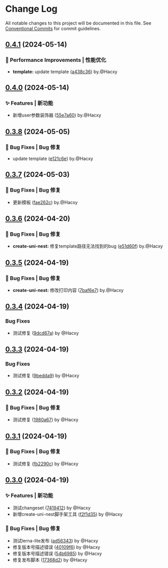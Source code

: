 # Change Log

All notable changes to this project will be documented in this file.
See [Conventional Commits](https://conventionalcommits.org) for commit guidelines.

## [0.4.1](https://github.com/hacxy/uni-nest/compare/v0.4.0...v0.4.1) (2024-05-14)

### 🚀 Performance Improvements | 性能优化

* **template:** update template ([a438c36](https://github.com/hacxy/uni-nest/commit/a438c3668c96b221aeb64d1176b1f7e258c7e768)) by.@Hacxy

## [0.4.0](https://github.com/hacxy/uni-nest/compare/v0.3.8...v0.4.0) (2024-05-14)

### ✨ Features | 新功能

* 新增user参数装饰器 ([55e7a60](https://github.com/hacxy/uni-nest/commit/55e7a60e69ea4b038d61b746ea9b053383fb4eba)) by.@Hacxy

## [0.3.8](https://github.com/hacxy/uni-nest/compare/v0.3.7...v0.3.8) (2024-05-05)

### 🐛 Bug Fixes | Bug 修复

* update template ([e121c6e](https://github.com/hacxy/uni-nest/commit/e121c6eb9eb2aa77da7960d4baad4b71addb8f57)) by.@Hacxy

## [0.3.7](https://github.com/hacxy/uni-nest/compare/v0.3.6...v0.3.7) (2024-05-03)

### 🐛 Bug Fixes | Bug 修复

* 更新模板 ([fae262c](https://github.com/hacxy/uni-nest/commit/fae262c949dd444394f1b34f035e0956084db1c1)) by.@Hacxy

## [0.3.6](https://github.com/hacxy/uni-nest/compare/v0.3.5...v0.3.6) (2024-04-20)

### 🐛 Bug Fixes | Bug 修复

* **create-uni-nest:** 修复template路径无法找到的bug ([e51d60f](https://github.com/hacxy/uni-nest/commit/e51d60f03573173b80de850d853e8d0ee196fcd8)) by.@Hacxy

## [0.3.5](https://github.com/hacxy/uni-nest/compare/v0.3.4...v0.3.5) (2024-04-19)

### 🐛 Bug Fixes | Bug 修复

* **create-uni-nest:** 修改打印内容 ([7baf6e7](https://github.com/hacxy/uni-nest/commit/7baf6e75edf01dcc39d393d0e843fecda49fabe9)) by.@Hacxy

## [0.3.4](https://github.com/hacxy/uni-nest/compare/v0.3.3...v0.3.4) (2024-04-19)

### Bug Fixes

* 测试修复 ([9dcd67a](https://github.com/hacxy/uni-nest/commit/9dcd67acd8ee7b5c7dc9bbe6e09963ed08b20157)) by @Hacxy

## [0.3.3](https://github.com/hacxy/uni-nest/compare/v0.3.2...v0.3.3) (2024-04-19)

### Bug Fixes

* 测试修复 ([9bedda9](https://github.com/hacxy/uni-nest/commit/9bedda9f956c81dad3b2bbd4184ea7c2cc787cce)) by @Hacxy

## [0.3.2](https://github.com/hacxy/uni-nest/compare/v0.3.1...v0.3.2) (2024-04-19)

### 🐛 Bug Fixes | Bug 修复

* 测试修复 ([1980a67](https://github.com/hacxy/uni-nest/commit/1980a674071f0cb831ea8b6b3711967e31c229a4)) by @Hacxy

## [0.3.1](https://github.com/hacxy/uni-nest/compare/v0.3.0...v0.3.1) (2024-04-19)

### 🐛 Bug Fixes | Bug 修复

* 测试修复 ([fb2290c](https://github.com/hacxy/uni-nest/commit/fb2290c241f44972d3b1debc5d4571bc279ad8b9)) by @Hacxy

## [0.3.0](https://github.com/hacxy/uni-nest/compare/v0.2.3...v0.3.0) (2024-04-19)

### ✨ Features | 新功能

* 测试changeset ([7419412](https://github.com/hacxy/uni-nest/commit/74194127c26fdfa78dc2d405dc137160ea5894b6)) by @Hacxy
* 新增create-uni-nest脚手架工具 ([f2f1d35](https://github.com/hacxy/uni-nest/commit/f2f1d351c1a22598440d7e282356120cb203a818)) by @Hacxy

### 🐛 Bug Fixes | Bug 修复

* 测试lerna-lite发布 ([ad56343](https://github.com/hacxy/uni-nest/commit/ad56343ef47ed206599278ceee914ca5b4013ab6)) by @Hacxy
* 修复版本号描述错误 ([40109f6](https://github.com/hacxy/uni-nest/commit/40109f60dba9279f2c277ae52bb69fc8ed11165c)) by @Hacxy
* 修复版本号描述错误 ([54b6985](https://github.com/hacxy/uni-nest/commit/54b6985455fbed244a07eadcf6c925c26400bc65)) by @Hacxy
* 修复发布脚本 ([17368d2](https://github.com/hacxy/uni-nest/commit/17368d2721b860cf5d19d75425dafe136e8eb65d)) by @Hacxy
